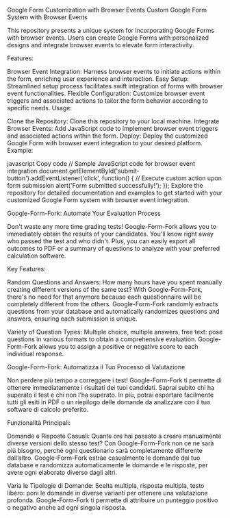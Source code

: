 Google Form Customization with Browser Events
Custom Google Form System with Browser Events

This repository presents a unique system for incorporating Google Forms with browser events. Users can create Google Forms with personalized designs and integrate browser events to elevate form interactivity.

Features:

Browser Event Integration: Harness browser events to initiate actions within the form, enriching user experience and interaction.
Easy Setup: Streamlined setup process facilitates swift integration of forms with browser event functionalities.
Flexible Configuration: Customize browser event triggers and associated actions to tailor the form behavior according to specific needs.
Usage:

Clone the Repository: Clone this repository to your local machine.
Integrate Browser Events: Add JavaScript code to implement browser event triggers and associated actions within the form.
Deploy: Deploy the customized Google Form with browser event integration to your desired platform.
Example:

javascript
Copy code
// Sample JavaScript code for browser event integration
document.getElementById('submit-button').addEventListener('click', function() {
  // Execute custom action upon form submission
  alert('Form submitted successfully!');
});
Explore the repository for detailed documentation and examples to get started with your customized Google Form system with browser event integration.

Google-Form-Fork: Automate Your Evaluation Process

Don't waste any more time grading tests! Google-Form-Fork allows you to immediately obtain the results of your candidates. You'll know right away who passed the test and who didn't. Plus, you can easily export all outcomes to PDF or a summary of questions to analyze with your preferred calculation software.

Key Features:

Random Questions and Answers: How many hours have you spent manually creating different versions of the same test? With Google-Form-Fork, there's no need for that anymore because each questionnaire will be completely different from the others. Google-Form-Fork randomly extracts questions from your database and automatically randomizes questions and answers, ensuring each submission is unique.

Variety of Question Types: Multiple choice, multiple answers, free text: pose questions in various formats to obtain a comprehensive evaluation. Google-Form-Fork allows you to assign a positive or negative score to each individual response.

Google-Form-Fork: Automatizza il Tuo Processo di Valutazione

Non perdere più tempo a correggere i test! Google-Form-Fork ti permette di ottenere immediatamente i risultati dei tuoi candidati. Saprai subito chi ha superato il test e chi non l’ha superato. In più, potrai esportare facilmente tutti gli esiti in PDF o un riepilogo delle domande da analizzare con il tuo software di calcolo preferito.

Funzionalità Principali:

Domande e Risposte Casuali: Quante ore hai passato a creare manualmente diverse versioni dello stesso test? Con Google-Form-Fork non ce ne sarà più bisogno, perché ogni questionario sarà completamente differente dall’altro. Google-Form-Fork estrae casualmente le domande dal tuo database e randomizza automaticamente le domande e le risposte, per avere ogni elaborato diverso dagli altri.

Varia le Tipologie di Domande: Scelta multipla, risposta multipla, testo libero: poni le domande in diverse varianti per ottenere una valutazione profonda. Google-Form-Fork ti permette di attribuire un punteggio positivo o negativo anche ad ogni singola risposta.
